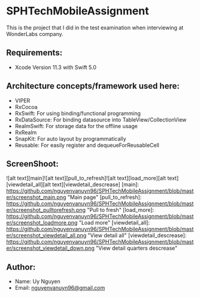 # SPHTechMobileAssignment
This is the project that I did in the test examination when interviewing at WonderLabs company.

## Requirements: 
* Xcode Version 11.3 with Swift 5.0

## Architecture concepts/framework used here:
* VIPER 
* RxCocoa
* RxSwift: For using binding/functional programming
* RxDataSource: For binding datasource into TableView/CollectionView
* RealmSwift: For storage data for the offline usage
* RxRealm
* SnapKit: For auto layout by programmatically
* Reusable: For easily register and dequeueForReusableCell

## ScreenShoot:
![alt text][main]![alt text][pull_to_refresh]![alt text][load_more][alt text][viewdetail_all][alt text][viewdetail_descrease]
[main]: https://github.com/nguyenvanuyn96/SPHTechMobileAssignment/blob/master/screenshot_main.png "Main page"
[pull_to_refresh]: https://github.com/nguyenvanuyn96/SPHTechMobileAssignment/blob/master/screenshot_pulltorefresh.png "Pull to fresh"
[load_more]: https://github.com/nguyenvanuyn96/SPHTechMobileAssignment/blob/master/screenshot_loadmore.png "Load more"
[viewdetail_all]: https://github.com/nguyenvanuyn96/SPHTechMobileAssignment/blob/master/screenshot_viewdetail_all.png "View detail all"
[viewdetail_descrease]: https://github.com/nguyenvanuyn96/SPHTechMobileAssignment/blob/master/screenshot_viewdetail_down.png "View detail quarters descrease"

## Author:
* Name: Uy Nguyen
* Email: nguyenvanuyn96@gmail.com
